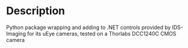 # Description

Python package wrapping and adding to .NET controls provided by IDS-Imaging for its uEye cameras, tested on a Thorlabs DCC1240C CMOS camera
